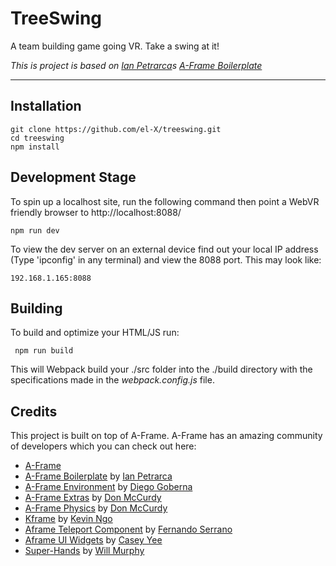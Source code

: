 # TreeSwing

A team building game going VR. Take a swing at it!

*This is project is based on [Ian Petrarca](https://ianpetrarca.com/)s [A-Frame Boilerplate](https://github.com/ianpetrarca/webvr_boilerplate)*

___
## Installation

    git clone https://github.com/el-X/treeswing.git
    cd treeswing
    npm install

## Development Stage

To spin up a localhost site, run the following command then point a WebVR friendly browser to http://localhost:8088/

    npm run dev

To view the dev server on an external device find out your local IP address (Type 'ipconfig' in any terminal) and view the 8088 port. This may look like:

    192.168.1.165:8088
 
 ## Building 
 
 To build and optimize your HTML/JS run:
     
     npm run build
 
 This will Webpack build your ./src folder into the ./build directory with the specifications made in the _webpack.config.js_ file.

## Credits

This project is built on top of A-Frame. A-Frame has an amazing community of developers which you can check out here:

- [A-Frame](https://github.com/aframevr/aframe)
- [A-Frame Boilerplate](https://github.com/ianpetrarca/webvr_boilerplate) by [Ian Petrarca](https://ianpetrarca.com/) 
- [A-Frame Environment](https://github.com/feiss/aframe-environment-component) by [Diego Goberna](http://feiss.be/) 
- [A-Frame Extras](https://github.com/donmccurdy/aframe-extras) by [Don McCurdy](https://www.donmccurdy.com/)
- [A-Frame Physics](https://github.com/donmccurdy/aframe-physics-system) by [Don McCurdy](https://www.donmccurdy.com/)
- [Kframe](https://github.com/ngokevin/kframe/) by [Kevin Ngo](http://ngokevin.com/)
- [Aframe Teleport Component](https://github.com/fernandojsg/aframe-teleport-controls) by [Fernando Serrano](http://fernandojsg.com/blog/)
- [Aframe UI Widgets](https://github.com/caseyyee/aframe-ui-widgets) by [Casey Yee](https://twitter.com/whoyee?lang=en)
- [Super-Hands](https://github.com/wmurphyrd/aframe-super-hands-component) by [Will Murphy](https://social.coop/@datatitian) 
